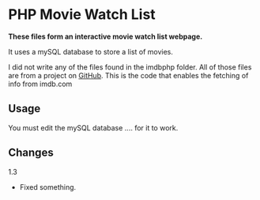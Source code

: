 # PHP Movie Watch List

**These files form an interactive movie watch list webpage.**



It uses a mySQL database to store a list of movies.

I did not write any of the files found in the imdbphp folder.  All of those files are from a project on [GitHub](https://github.com/FabianBeiner/PHP-IMDB-Grabber).  This is the code that enables the fetching of info from imdb.com


## Usage

You must edit the mySQL database   ....   for it to work.


## Changes

1.3
- Fixed something.




